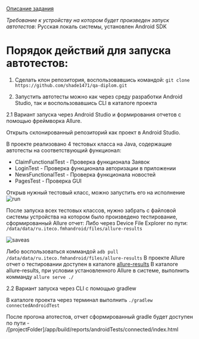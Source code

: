 [Описание задания](https://github.com/shade1471/qa-diplom/blob/master/Project%20Description.md)

*Требование к устройству на котором будет произведен запуск автотестов*: Русская локаль системы, установлен Android SDK

# Порядок действий для запуска автотестов:

1. Сделать клон репозитория, воспользовавшись командой: ``git clone https://github.com/shade1471/qa-diplom.git``

2. Запустить автотесты можно как через cреду разработки Android Studio, так и воспользовавшись CLI в каталоге проекта

2.1 Вариант запуска через Android Studio и формирования отчетов с помощью фреймворка Allure.

Открыть склонированный репозиторий как проект в Android Studio.

  В проекте реализовано 4 тестовых класса на Java, содержащие автотесты на соответствующий функционал:
  - ClaimFunctionalTest - Проверка функционала Заявок
  - LoginTest - Проверка функционала авторизации в приложении
  - NewsFunctionalTest - Проверка функционала новостей
  - PagesTest - Проверка GUI
  
  Открыв нужный тестовый класс, можно запустить его на исполнение
![run](https://user-images.githubusercontent.com/90593727/204017357-d9ace4f1-2ca6-4c73-87b4-9257ba464e9f.png)

После запуска всех тестовых классов, нужно забрать с файловой системы устройства на котором было произведено тестирование, сформированный Allure отчет:
Либо через Device File Explorer по пути: ``/data/data/ru.iteco.fmhandroid/files/allure-results``

![saveas](https://user-images.githubusercontent.com/90593727/204020068-af4d81b2-b45d-470c-a819-5753e4f42896.png)

Либо воспользоваться коммандой ``adb pull /data/data/ru.iteco.fmhandroid/files/allure-results``
В проекте Allure отчет о тестировании доступен в каталоге [allure-results](/allure-results)
В каталоге allure-results, при условии установленного Allure в системе, выполнить комманду ``allure serve ./``

2.2 Вариант запуска через CLI с помощью gradlew

В каталоге проекта через терминал выполнить ``./gradlew connectedAndroidTest``

После прогона атотестов, отчет сформированный gradle будет доступен по пути - /[projectFolder]/app/build/reports/androidTests/connected/index.html

